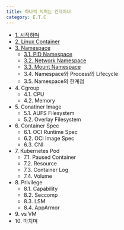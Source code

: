```yaml
---
title: 하나씩 익히는 컨테이너
category: E.T.C
---
```


* [1. 시작하며]({{site.baseurl}}/onebyone_container/1.시작하며)
* [2. Linux Container]({{site.baseurl}}/onebyone_container/2.Linux_Container)
* [3. Namespace]({{site.baseurl}}/onebyone_container/3.Namespace)
  * [3.1. PID Namespace]({{site.baseurl}}/onebyone_container/3.1.PID_Namespace)
  * [3.2. Network Namespace]({{site.baseurl}}/onebyone_container/3.2.Network_Namespace)
  * [3.3. Mount Namespace]({{site.baseurl}}/onebyone_container/3.3.Mount_Namespace)
  * 3.4\. Namespace와 Process의 Lifecycle
  * 3.5\. Namespace의 한계점
* 4\. Cgroup
  * 4.1\. CPU
  * 4.2\. Memory
* 5\. Conatiner Image
  * 5.1\. AUFS Filesystem
  * 5.2\. Overlay Filesystem
* 6\. Container Spec
  * 6.1\. OCI Runtime Spec
  * 6.2\. OCI Image Spec
  * 6.3\. CNI
* 7\. Kubernetes Pod
  * 7.1\. Paused Container
  * 7.2\. Resource
  * 7.3\. Container Log
  * 7.4\. Volume
* 8\. Privilege
  * 8.1\. Capability
  * 8.2\. Seccomp
  * 8.3\. LSM
  * 8.4\. AppArmor
* 9\. vs VM
* 10\. 마치며
